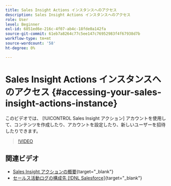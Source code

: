 ```yaml
---
title: Sales Insight Actions インスタンスへのアクセス
description: Sales Insight Actions インスタンスへのアクセス
role: User
level: Beginner
exl-id: 6851ed6e-216c-4f07-ab4c-18fde0a142fa
source-git-commit: 61eb7a8264c77c5ee147c76952983f4f67938d7b
workflow-type: tm+mt
source-wordcount: '58'
ht-degree: 0%

---
```


# Sales Insight Actions インスタンスへのアクセス {#accessing-your-sales-insight-actions-instance}

このビデオでは、 [!UICONTROL Sales Insight アクション] アカウントを使用して、コンテンツを作成したり、アカウントを設定したり、新しいユーザーを招待したりできます。

>[!VIDEO](https://video.tv.adobe.com/v/340925/?quality=12&learn=on)

## 関連ビデオ

* [Sales Insight アクションの概要](/help/sales-insight-actions/sales-insight-actions-overview.md){target=&quot;_blank&quot;}
* [セールス活動ログの構成先 [!DNL Salesforce]](/help/sales-insight-actions/configure-sales-activity-logging-to-salesforce.md){target=&quot;_blank&quot;}
